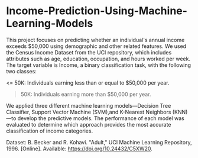 # Income-Prediction-Using-Machine-Learning-Models


This project focuses on predicting whether an individual's annual income exceeds $50,000 using demographic and other related features. We used the Census Income Dataset from the UCI repository, which includes attributes such as age, education, occupation, and hours worked per week. The target variable is Income, a binary classification task, with the following two classes:

<= 50K: Individuals earning less than or equal to $50,000 per year.
> 50K: Individuals earning more than $50,000 per year.

We applied three different machine learning models—Decision Tree Classifier, Support Vector Machine (SVM),and K-Nearest Neighbors (KNN)—to develop the predictive models.
The performance of each model was evaluated to determine which approach provides the most accurate classification of income categories.


Dataset: B. Becker and R. Kohavi. "Adult," UCI Machine Learning Repository, 1996. [Online]. Available: https://doi.org/10.24432/C5XW20.
